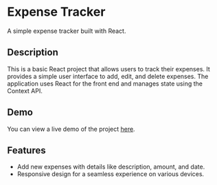 # Expense Tracker

A simple expense tracker built with React.

## Description

This is a basic React project that allows users to track their expenses. It provides a simple user interface to add, edit, and delete expenses. The application uses React for the front end and manages state using the Context API.

## Demo

You can view a live demo of the project [here](https://reactexpensetracker1.netlify.app/).

## Features

- Add new expenses with details like description, amount, and date.
- Responsive design for a seamless experience on various devices.



